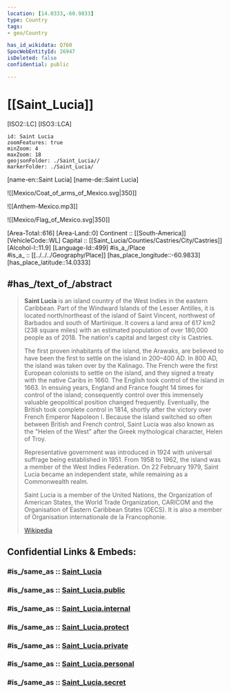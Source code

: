 ```yaml
---
location: [14.0333,-60.9833] 
type: Country
tags:
- geo/Country

has_id_wikidata: Q760 
SpocWebEntityId: 26947
isDeleted: false
confidential: public

---
```


# [[Saint_Lucia]] 

[ISO2::LC] 
[ISO3::LCA] 
```leaflet
id: Saint Lucia
zoomFeatures: true 
minZoom: 4 
maxZoom: 18
geojsonFolder: ./Saint_Lucia//
markerFolder: ./Saint_Lucia/
```

[name-en::Saint Lucia] 
[name-de::Saint Lucia] 

![[Mexico/Coat_of_arms_of_Mexico.svg|350]] 

![[Anthem-Mexico.mp3]] 

![[Mexico/Flag_of_Mexico.svg|350]] 

[Area-Total::616] 
[Area-Land::0] 
Continent :: [[South-America]]  
[VehicleCode::WL] 
Capital :: [[Saint_Lucia/Counties/Castries/City/Castries]]  
[Alcohol-l::11.9] 
[Language-Id::499] 
#is_a_/Place  
#is_a_ :: [[../../../Geography/Place]] 
[has_place_longitude::-60.9833] 
[has_place_latitude::14.0333] 


## #has_/text_of_/abstract 

> **Saint Lucia** is an island country of the West Indies in the eastern Caribbean. Part of the Windward Islands of the Lesser Antilles, it is located north/northeast of the island of Saint Vincent, northwest of Barbados and south of Martinique. It covers a land area of 617 km2 (238 square miles) with an estimated population of over 180,000 people as of 2018.  The nation's capital and largest city is Castries.
>
> The first proven inhabitants of the island, the Arawaks, are believed to have been the first to settle on the island in 200–400 AD. In 800 AD, the island was taken over by the Kalinago. The French were the first European colonists to settle on the island, and they signed a treaty with the native Caribs in 1660. The English took control of the island in 1663. In ensuing years, England and France fought 14 times for control of the island; consequently control over this immensely valuable geopolitical position changed frequently. Eventually, the British took complete control in 1814, shortly after the victory over French Emperor Napoleon I. Because the island switched so often between British and French control, Saint Lucia was also known as the "Helen of the West" after the Greek mythological character, Helen of Troy.
>
> Representative government was introduced in 1924 with universal suffrage being established in 1951. From 1958 to 1962, the island was a member of the West Indies Federation. On 22 February 1979, Saint Lucia became an independent state, while remaining as a Commonwealth realm.
>
> Saint Lucia is a member of the United Nations, the Organization of American States, the World Trade Organization, CARICOM and the Organisation of Eastern Caribbean States (OECS). It is also a member of Organisation internationale de la Francophonie.
>
> [Wikipedia](https://en.wikipedia.org/wiki/Saint%20Lucia)


## Confidential Links & Embeds: 

### #is_/same_as :: [Saint_Lucia](/_Standards/Earth/Continent/America~Caribbean/Saint_Lucia.md) 

### #is_/same_as :: [Saint_Lucia.public](/_public/Earth/Continent/America~Caribbean/Saint_Lucia.public.md) 

### #is_/same_as :: [Saint_Lucia.internal](/_internal/Earth/Continent/America~Caribbean/Saint_Lucia.internal.md) 

### #is_/same_as :: [Saint_Lucia.protect](/_protect/Earth/Continent/America~Caribbean/Saint_Lucia.protect.md) 

### #is_/same_as :: [Saint_Lucia.private](/_private/Earth/Continent/America~Caribbean/Saint_Lucia.private.md) 

### #is_/same_as :: [Saint_Lucia.personal](/_personal/Earth/Continent/America~Caribbean/Saint_Lucia.personal.md) 

### #is_/same_as :: [Saint_Lucia.secret](/_secret/Earth/Continent/America~Caribbean/Saint_Lucia.secret.md)

